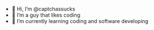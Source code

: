 - 👋 Hi, I’m @captchassucks
- 👀 I’m a guy that likes coding
- 🌱 I’m currently learning coding and software developing

<!---
captchassucks/captchassucks is a ✨ special ✨ repository because its `README.md` (this file) appears on your GitHub profile.
You can click the Preview link to take a look at your changes.
--->
